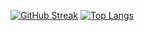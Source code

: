 [![GitHub Streak](https://streak-stats.demolab.com/?user=Erwann-Dev)](https://git.io/streak-stats) [![Top Langs](https://github-readme-stats.vercel.app/api/top-langs/?username=Erwann-Dev&layout=compact)](https://github.com/anuraghazra/github-readme-stats)
